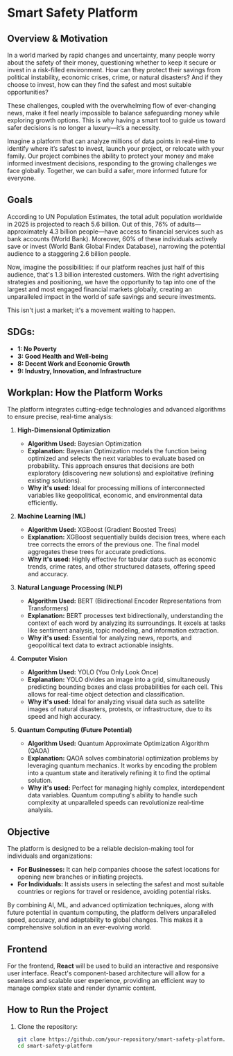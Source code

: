 # Smart Safety Platform

## Overview & Motivation

In a world marked by rapid changes and uncertainty, many people worry about the safety of their money, questioning whether to keep it secure or invest in a risk-filled environment. How can they protect their savings from political instability, economic crises, crime, or natural disasters? And if they choose to invest, how can they find the safest and most suitable opportunities?

These challenges, coupled with the overwhelming flow of ever-changing news, make it feel nearly impossible to balance safeguarding money while exploring growth options. This is why having a smart tool to guide us toward safer decisions is no longer a luxury—it’s a necessity.

Imagine a platform that can analyze millions of data points in real-time to identify where it’s safest to invest, launch your project, or relocate with your family. Our project combines the ability to protect your money and make informed investment decisions, responding to the growing challenges we face globally. Together, we can build a safer, more informed future for everyone.

## Goals

According to UN Population Estimates, the total adult population worldwide in 2025 is projected to reach 5.6 billion. Out of this, 76% of adults—approximately 4.3 billion people—have access to financial services such as bank accounts (World Bank). Moreover, 60% of these individuals actively save or invest (World Bank Global Findex Database), narrowing the potential audience to a staggering 2.6 billion people.

Now, imagine the possibilities: if our platform reaches just half of this audience, that's 1.3 billion interested customers. With the right advertising strategies and positioning, we have the opportunity to tap into one of the largest and most engaged financial markets globally, creating an unparalleled impact in the world of safe savings and secure investments.

This isn't just a market; it's a movement waiting to happen.

## SDGs:

- **1: No Poverty**
- **3: Good Health and Well-being**
- **8: Decent Work and Economic Growth**
- **9: Industry, Innovation, and Infrastructure**

## Workplan: How the Platform Works

The platform integrates cutting-edge technologies and advanced algorithms to ensure precise, real-time analysis:

1. **High-Dimensional Optimization**
   - **Algorithm Used:** Bayesian Optimization
   - **Explanation:** Bayesian Optimization models the function being optimized and selects the next variables to evaluate based on probability. This approach ensures that decisions are both exploratory (discovering new solutions) and exploitative (refining existing solutions).
   - **Why it's used:** Ideal for processing millions of interconnected variables like geopolitical, economic, and environmental data efficiently.

2. **Machine Learning (ML)**
   - **Algorithm Used:** XGBoost (Gradient Boosted Trees)
   - **Explanation:** XGBoost sequentially builds decision trees, where each tree corrects the errors of the previous one. The final model aggregates these trees for accurate predictions.
   - **Why it's used:** Highly effective for tabular data such as economic trends, crime rates, and other structured datasets, offering speed and accuracy.

3. **Natural Language Processing (NLP)**
   - **Algorithm Used:** BERT (Bidirectional Encoder Representations from Transformers)
   - **Explanation:** BERT processes text bidirectionally, understanding the context of each word by analyzing its surroundings. It excels at tasks like sentiment analysis, topic modeling, and information extraction.
   - **Why it's used:** Essential for analyzing news, reports, and geopolitical text data to extract actionable insights.

4. **Computer Vision**
   - **Algorithm Used:** YOLO (You Only Look Once)
   - **Explanation:** YOLO divides an image into a grid, simultaneously predicting bounding boxes and class probabilities for each cell. This allows for real-time object detection and classification.
   - **Why it's used:** Ideal for analyzing visual data such as satellite images of natural disasters, protests, or infrastructure, due to its speed and high accuracy.

5. **Quantum Computing (Future Potential)**
   - **Algorithm Used:** Quantum Approximate Optimization Algorithm (QAOA)
   - **Explanation:** QAOA solves combinatorial optimization problems by leveraging quantum mechanics. It works by encoding the problem into a quantum state and iteratively refining it to find the optimal solution.
   - **Why it's used:** Perfect for managing highly complex, interdependent data variables. Quantum computing's ability to handle such complexity at unparalleled speeds can revolutionize real-time analysis.

## Objective

The platform is designed to be a reliable decision-making tool for individuals and organizations:

- **For Businesses:** It can help companies choose the safest locations for opening new branches or initiating projects.
- **For Individuals:** It assists users in selecting the safest and most suitable countries or regions for travel or residence, avoiding potential risks.

By combining AI, ML, and advanced optimization techniques, along with future potential in quantum computing, the platform delivers unparalleled speed, accuracy, and adaptability to global changes. This makes it a comprehensive solution in an ever-evolving world.

## Frontend

For the frontend, **React** will be used to build an interactive and responsive user interface. React's component-based architecture will allow for a seamless and scalable user experience, providing an efficient way to manage complex state and render dynamic content.

## How to Run the Project

1. Clone the repository:
   ```bash
   git clone https://github.com/your-repository/smart-safety-platform.git
   cd smart-safety-platform
